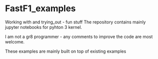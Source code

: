 # FastF1_examples
Working with and trying_out - fun stuff
The repository contains mainly jupyter notebooks for pyhton 3 kernel.

I am not a gr8 programmer - any comments to improve the code are most welcome.

These examples are mainly built on top of existing examples
